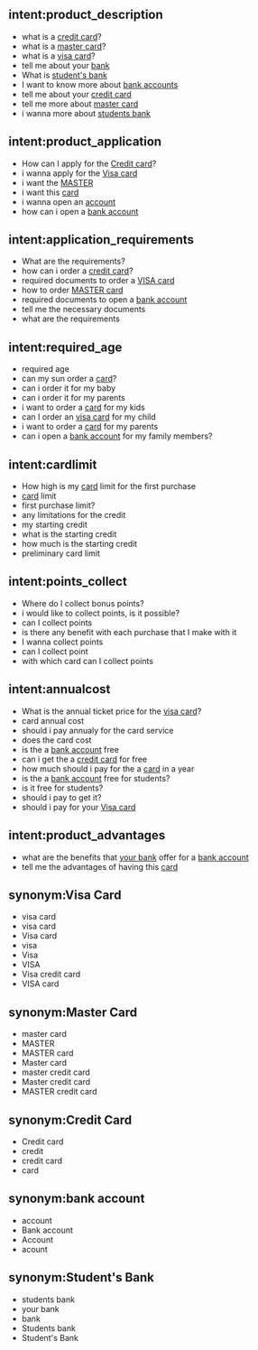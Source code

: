 ## intent:product_description
- what is a [credit card](product_name)?
- what is a [master card](product_name)?
- what is a [visa card](product_name)?
- tell me about your [bank](bank_name)
- What is [student's bank](bank_name)
- I want to know more about [bank accounts](product_name)
- tell me about your [credit card](product_name)
- tell me more about [master card](product_name)
- i wanna more about [students bank](bank_name)

## intent:product_application
- How can I apply for the  [Credit card](product_name)?
- i wanna apply for the [Visa card](product_name)
- i want the [MASTER](product_name)
- i want this [card](product_name)
- i wanna open an [account](product_name)
- how can i open a [bank account](product_name)

## intent:application_requirements
- What are the requirements?
- how can i order a [credit card](product_name)?
- required documents to order a [VISA card](product_name)
- how to order [MASTER card](product_name)
- required documents to open a [bank account](product_name)
- tell me the necessary documents
- what are the requirements

## intent:required_age
- required age
- can my sun order a [card](product_name)?
- can i order it for my baby
- can i order it for my parents
- i want to order a [card](product_name) for my kids
- can I order an [visa card](product_name) for my child
- i want to order a [card](product_name) for my parents
- can i open a [bank account](product_name) for my family members?

## intent:cardlimit
- How high is my [card](product_name) limit for the first purchase
- [card](product_name) limit
- first purchase limit?
- any limitations for the credit
- my starting credit
- what is the starting credit
- how much is the starting credit
- preliminary card limit

## intent:points_collect
- Where do I collect bonus points?
- i would like to collect points, is it possible?
- can I collect points
- is there any benefit with each purchase that I make with it
- I wanna collect points
- can I collect point
- with which card can I collect points

## intent:annualcost
- What is the annual ticket price for the [visa card](product_name)?
- card annual cost
- should i pay annualy for the card service
- does the card cost
- is the a [bank account](product_name) free
- can i get the a [credit card](product_name) for free
- how much should i pay for the a [card](product_name) in a year
- is the a [bank account](product_name) free for students?
- is it free for students?
- should i pay to get it?
- should i pay for your [Visa card](product_name)

## intent:product_advantages
- what are the benefits that [your bank](bank_name) offer for a [bank account](product_name)
- tell me the advantages of having this [card](product_name)

## synonym:Visa Card
- visa card
- visa card
- Visa card
- visa
- Visa
- VISA
- Visa credit card
- VISA card

## synonym:Master Card
- master card
- MASTER
- MASTER card
- Master card
- master credit card
- Master credit card
- MASTER credit card

## synonym:Credit Card
- Credit card
- credit
- credit card
- card

## synonym:bank account
- account
- Bank account
- Account
- acount

## synonym:Student's Bank
- students bank
- your bank
- bank
- Students bank
- Student's Bank